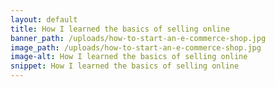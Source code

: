 ```yaml
---
layout: default
title: How I learned the basics of selling online
banner_path: /uploads/how-to-start-an-e-commerce-shop.jpg
image_path: /uploads/how-to-start-an-e-commerce-shop.jpg
image-alt: How I learned the basics of selling online
snippet: How I learned the basics of selling online
---
```



